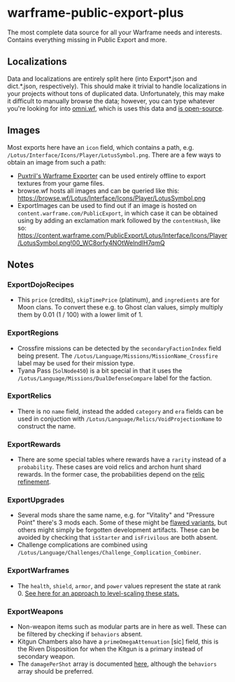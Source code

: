 # warframe-public-export-plus

The most complete data source for all your Warframe needs and interests. Contains everything missing in Public Export and more.

## Localizations

Data and localizations are entirely split here (into Export\*.json and dict.\*.json, respectively). This should make it trivial to handle localizations in your projects without tons of duplicated data. Unfortunately, this may make it difficult to manually browse the data; however, you can type whatever you're looking for into [omni.wf](https://omni.wf/), which is uses this data and [is open-source](https://github.com/calamity-inc/omni.wf).

## Images

Most exports here have an `icon` field, which contains a path, e.g. `/Lotus/Interface/Icons/Player/LotusSymbol.png`. There are a few ways to obtain an image from such a path:
- [Puxtril's Warframe Exporter](https://github.com/Puxtril/Warframe-Exporter) can be used entirely offline to export textures from your game files.
- browse.wf hosts all images and can be queried like this: <https://browse.wf/Lotus/Interface/Icons/Player/LotusSymbol.png>
- ExportImages can be used to find out if an image is hosted on `content.warframe.com/PublicExport`, in which case it can be obtained using by adding an exclamation mark followed by the `contentHash`, like so: <https://content.warframe.com/PublicExport/Lotus/Interface/Icons/Player/LotusSymbol.png!00_WC8orfy4NOtWelndlH7qmQ>

## Notes

### ExportDojoRecipes
- This `price` (credits), `skipTimePrice` (platinum), and `ingredients` are for Moon clans. To convert these e.g. to Ghost clan values, simply multiply them by 0.01 (1 / 100) with a lower limit of 1.

### ExportRegions
- Crossfire missions can be detected by the `secondaryFactionIndex` field being present. The `/Lotus/Language/Missions/MissionName_Crossfire` label may be used for their mission type.
- Tyana Pass (`SolNode450`) is a bit special in that it uses the `/Lotus/Language/Missions/DualDefenseCompare` label for the faction.

### ExportRelics
- There is no `name` field, instead the added `category` and `era` fields can be used in conjuction with `/Lotus/Language/Relics/VoidProjectionName` to construct the name.

### ExportRewards
- There are some special tables where rewards have a `rarity` instead of a `probability`. These cases are void relics and archon hunt shard rewards. In the former case, the probabilities depend on the [relic refinement](samples/relic-chances.pluto).

### ExportUpgrades
- Several mods share the same name, e.g. for "Vitality" and "Pressure Point" there's 3 mods each. Some of these might be [flawed variants](https://warframe.fandom.com/wiki/Flawed_Mods), but others might simply be forgotten development artifacts. These can be avoided by checking that `isStarter` and `isFrivilous` are both absent.
- Challenge complications are combined using `/Lotus/Language/Challenges/Challenge_Complication_Combiner`.

### ExportWarframes
- The `health`, `shield`, `armor`, and `power` values represent the state at rank 0. [See here for an approach to level-scaling these stats.](https://github.com/Sainan/warframe-build-evaluator/blob/d05257f704e688ec387c697c6768b951cf3d5389/evaluator.pluto#L438-L500)

### ExportWeapons
- Non-weapon items such as modular parts are in here as well. These can be filtered by checking if `behaviors` absent.
- Kitgun Chambers also have a `primeOmegaAttenuation` \[sic\] field, this is the Riven Disposition for when the Kitgun is a primary instead of secondary weapon.
- The `damagePerShot` array is documented [here](https://warframe.fandom.com/wiki/Public_Export#Guns), although the `behaviors` array should be preferred.
